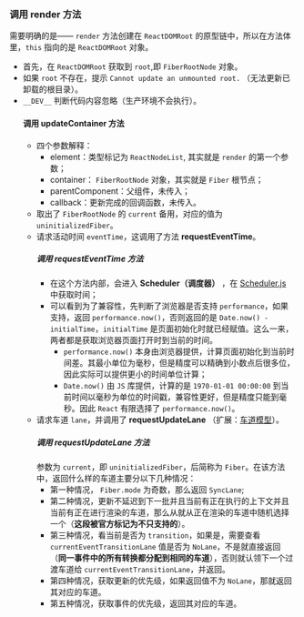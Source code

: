 ### 调用 render 方法
需要明确的是—— `render` 方法创建在 `ReactDOMRoot` 的原型链中，所以在方法体里，`this` 指向的是 `ReactDOMRoot` 对象。
- 首先，在 `ReactDOMRoot` 获取到 `root`,即 `FiberRootNode` 对象。
- 如果 `root` 不存在，提示 `Cannot update an unmounted root.` （无法更新已卸载的根目录）。
- `__DEV__` 判断代码内容忽略（生产环境不会执行）。
  #### 调用 updateContainer 方法
  - 四个参数解释：
    - element：类型标记为 `ReactNodeList`, 其实就是 `render` 的第一个参数；
    - container： `FiberRootNode` 对象，其实就是 `Fiber` 根节点；
    - parentComponent：父组件，未传入；
    - callback：更新完成的回调函数，未传入。
  - 取出了 `FiberRootNode` 的 `current` 备用，对应的值为 `uninitializedFiber`。
  - 请求活动时间 `eventTime`，这调用了方法 **requestEventTime**。
    ##### 调用 requestEventTime 方法
    - 在这个方法内部，会进入 **Scheduler（调度器）** ，在 [Scheduler.js](https://github.com/MrArky/ReactSourceCode/blob/main/packages/react-18.2.0/packages/scheduler/src/forks/Scheduler.js#L44-L55) 中获取时间；
    - 可以看到为了兼容性，先判断了浏览器是否支持 `performance`，如果支持，返回 `performance.now()`，否则返回的是 `Date.now() - initialTime`，`initialTime` 是页面初始化时就已经赋值。这么一来，两者都是获取浏览器页面打开时到当前的时间。
      - `performance.now()` 本身由浏览器提供，计算页面初始化到当前时间差。其最小单位为毫秒，但是精度可以精确到小数点后很多位，因此实际可以提供更小的时间单位计算；
      - `Date.now()` 由 `JS` 库提供，计算的是 `1970-01-01 00:00:00` 到当前时间以毫秒为单位的时间戳，兼容性更好，但是精度只能到毫秒。因此 `React` 有限选择了 `performance.now()`。
  - 请求车道 `lane`，并调用了 **requestUpdateLane** （扩展：[车道模型](https://github.com/MrArky/ReactSourceCode/blob/main/%E5%AD%A6%E4%B9%A0%E6%89%8B%E5%86%8C/Scheduler%EF%BC%88%E8%B0%83%E5%BA%A6%E5%99%A8%EF%BC%89/lanes%EF%BC%88%E8%BD%A6%E9%81%93%E6%A8%A1%E5%9E%8B%EF%BC%89.md)）。
    ##### 调用 requestUpdateLane 方法
    参数为 `current`，即 `uninitializedFiber`，后简称为 `Fiber`。在该方法中，返回什么样的车道主要分以下几种情况：
    - 第一种情况， `Fiber.mode` 为奇数，那么返回 `SyncLane`;
    - 第二种情况，更新不延迟到下一批并且当前有正在执行的上下文并且当前有正在进行渲染的车道，那么从就从正在渲染的车道中随机选择一个（**这段被官方标记为不只支持的**）。
    - 第三种情况，看当前是否为 `transition`，如果是，需要查看 `currentEventTransitionLane` 值是否为 `NoLane`，不是就直接返回（**同一事件中的所有转换都分配到相同的车道**），否则就认领下一个过渡车道给 `currentEventTransitionLane`，并返回。
    - 第四种情况，获取更新的优先级，如果返回值不为 `NoLane`，那就返回其对应的车道。
    - 第五种情况，获取事件的优先级，返回其对应的车道。
